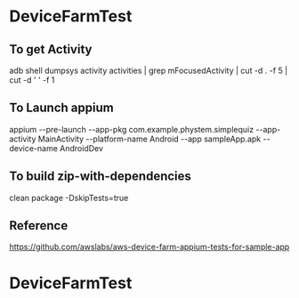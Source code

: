 # DeviceFarmTest

## To get Activity 
adb shell dumpsys activity activities | grep mFocusedActivity | cut -d . -f 5 | cut -d ' ' -f 1


## To Launch appium
appium --pre-launch --app-pkg com.example.phystem.simplequiz --app-activity MainActivity --platform-name Android --app sampleApp.apk --device-name AndroidDev


## To build zip-with-dependencies
clean package -DskipTests=true

## Reference
https://github.com/awslabs/aws-device-farm-appium-tests-for-sample-app
# DeviceFarmTest

